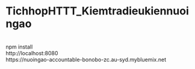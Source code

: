 # TichhopHTTT_Kiemtradieukiennuoingao
<br />
npm install
<br />
http://localhost:8080
<br/>
https://nuoingao-accountable-bonobo-zc.au-syd.mybluemix.net
<br />

